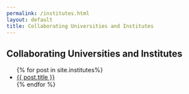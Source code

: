 ```yaml
---
permalink: /institutes.html
layout: default
title: Collaborating Universities and Institutes
---
```


## Collaborating Universities and Institutes

<ul>
{% for post in site.institutes%}
  <li><a href="{{post.url}}">{{ post.title }}</a></li>
{% endfor %}
</ul>



